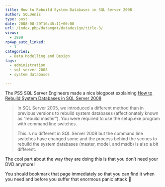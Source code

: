 ```yaml
---
title: How to Rebuild System Databases in SQL Server 2008
author: SQLDenis
type: post
date: 2008-08-29T16:45:11+00:00
url: /index.php/datamgmt/datadesign/title-3/
views:
  - 3999
rp4wp_auto_linked:
  - 1
categories:
  - Data Modelling and Design
tags:
  - administration
  - sql server 2008
  - system databases

---
```

The PSS SQL Server Engineers made a nice blogpost explaining [How to Rebuild System Databases in SQL Server 2008][1]

> In SQL Server 2005, we introduced a different method than in previous versions to rebuild system databases (affectionately known as &#8220;rebuild master&#8221;). You were required to use the setup.exe program with command line switches.
> 
> This is no different in SQL Server 2008 but the command line switches have changed some and the process behind the scenes to rebuild the system databases (master, model, and msdb) is also a bit different.

The cool part about the way they are doing this is that you don&#8217;t need your DVD anymore!

You should bookmark that page immediately so that you can find it when you need and before you suffer that enormous panic attack 🙂

 [1]: http://blogs.msdn.com/psssql/archive/2008/08/29/how-to-rebuild-system-databases-in-sql-server-2008.aspx